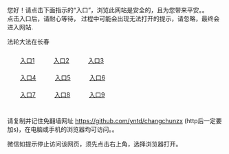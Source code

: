 您好！请点击下面指示的“入口”，浏览此网站是安全的，且为您带来平安。。 <br/>
点击入口后，请耐心等待， 过程中可能会出现无法打开的提示，请忽略，最终会进入网站. </br>

法轮大法在长春<br/>
<div style="padding:10px"><a style="margin:20px" target="_blank" href="https://d2030i9o6ij6yi.cloudfront.net/2Qpsp?tzsfagh" id="ccLink1" rel="nofollow">入口1</a> <a target="_blank" style="margin:20px" href="https://d1xcbfii7rphqz.cloudfront.net/2Qpsp?arnis" id="ccLink2" rel="nofollow">入口2</a> <a style="margin:20px" target="_blank" href="https://d1z2gquu4fgp0l.cloudfront.net/2Qpsp?kqifbvv" id="ccLink3" rel="nofollow">入口3</a></div>

<div style="padding:10px" ><a style="margin:20px" target="_blank" href="https://d2030i9o6ij6yi.cloudfront.net/2Qpsp?tzsfagh" id="ccLink4" rel="nofollow">入口4</a> <a style="margin:20px" href="https://d1xcbfii7rphqz.cloudfront.net/2Qpsp?arnis" target="_blank" id="ccLink5" rel="nofollow">入口5</a> <a style="margin:20px" href="https://d1z2gquu4fgp0l.cloudfront.net/2Qpsp?kqifbvv" target="_blank" id="ccLink6" rel="nofollow">入口6</a></div>

<div style="padding:10px"><a style="margin:20px" target="_blank" href="https://d2030i9o6ij6yi.cloudfront.net/2Qpsp?tzsfagh" id="ccLink7" rel="nofollow">入口7</a> <a style="margin:20px" href="https://d1xcbfii7rphqz.cloudfront.net/2Qpsp?arnis" target="_blank" id="ccLink8" rel="nofollow">入口8</a> <a style="margin:20px" target="_blank" href="https://d1z2gquu4fgp0l.cloudfront.net/2Qpsp?kqifbvv" id="ccLink9" rel="nofollow">入口9</a></div>

<br/>



请复制并记住免翻墙网址 https://github.com/yntd/changchunzx (http后一定要加s)，在电脑或手机的浏览器均可访问。。<br/>

微信如提示停止访问该网页，须先点击右上角，选择浏览器打开。
